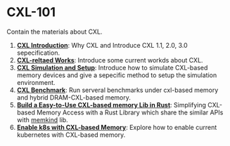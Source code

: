 # CXL-101
Contain the materials about CXL. 


1. [**CXL Introduction**](docs/CXL_Introduction.md): Why CXL and Introduce CXL 1.1, 2.0, 3.0 sepecification. 
2. [**CXL-reltaed Works**](docs/CXL_related_works.md): Introduce some current workds about CXL. 
3. [**CXL Simulation and Setup**](docs/CXL_Sim_Setup.md): Introduce how to simulate CXL-based memory devices and give a sepecific method to setup the simulation environment. 
4. [**CXL Benchmark**](docs/CXL_Benchmark.md): Run serveral benchmarks under cxl-based memory and hybrid DRAM-CXL-based memory. 
5. [**Build a Easy-to-Use CXL-based memory Lib in Rust**](docs/Xalloc.md): Simplifying CXL-based Memory Access with a Rust Library which share the similar APIs with [memkind](https://github.com/memkind/memkind) lib. 
6. [**Enable k8s with CXL-based Memory**](docs/k8s_with_cxl.md): Explore how to enable current kubernetes with CXL-based memory. 
